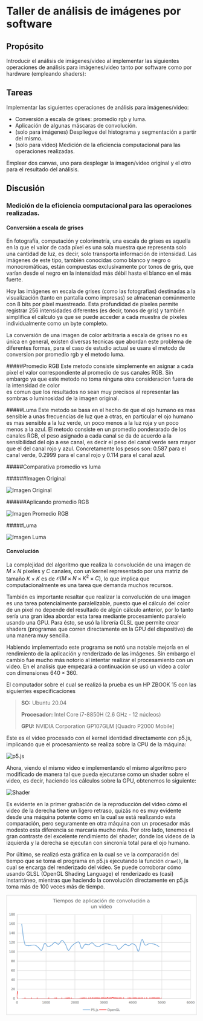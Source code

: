 # Taller de análisis de imágenes por software

## Propósito
Introducir el análisis de imágenes/video al implementar las siguientes operaciones de análisis para imágenes/video tanto por software como por hardware (empleando shaders):

## Tareas
Implementar las siguientes operaciones de análisis para imágenes/video:

* Conversión a escala de grises: promedio rgb y luma.
* Aplicación de algunas máscaras de convolución.
* (solo para imágenes) Despliegue del histograma y segmentación a partir del mismo.
* (solo para video) Medición de la eficiencia computacional para las operaciones realizadas.

Emplear dos canvas, uno para desplegar la imagen/video original y el otro para el resultado del análisis.

## Discusión

### Medición de la eficiencia computacional para las operaciones realizadas.

#### Conversión a escala de grises
En fotografía, computación y colorimetría, una escala de grises es aquella en la que el valor de cada píxel es una sola muestra que representa solo una cantidad de luz, es decir, solo transporta información de intensidad. Las imágenes de este tipo, también conocidas como blanco y negro o monocromáticas, están compuestas exclusivamente por tonos de gris, que varían desde el negro en la intensidad más débil hasta el blanco en el más fuerte.

Hoy las imágenes en escala de grises (como las fotografías) destinadas a la visualización (tanto en pantalla como impresas) se almacenan comúnmente con 8 bits por píxel muestreado. Esta profundidad de píxeles permite registrar 256 intensidades diferentes (es decir, tonos de gris) y también simplifica el cálculo ya que se puede acceder a cada muestra de píxeles individualmente como un byte completo.

La conversión de una imagen de color arbitraria a escala de grises no es única en general, existen diversas tecnicas que abordan este problema de diferentes formas, para el caso de estudio actual se usara el metodo de conversion por promedio rgb y el metodo luma.

#####Promedio RGB
Este metodo consiste simplemente en asignar a cada pixel el valor correspondiente al promedio de sus canales RGB. Sin embargo ya que este metodo no toma ninguna otra consideracion fuera de la intensidad de color   
es comun que los resultados no sean muy precisos al representar las sombras o luminosidad de la imagen original. 

#####Luma
Este metodo se basa en el hecho de que el ojo humano es mas sensible a unas frecuencias de luz que a otras, en particular el ojo humano es mas sensible a la luz verde, un poco menos a la luz roja y un poco menos a la azul. 
El metodo consiste en un promedio ponderarado de los canales RGB, el peso asignado a cada canal se da de acuerdo a la sensibilidad del ojo a ese canal, es decir el peso del canal verde sera mayor que el del canal rojo y azul. Concretamente los pesos son:
0.587 para el canal verde, 0.2999 para el canal rojo y 0.114 para el canal azul.

#####Comparativa promedio vs luma

######Imagen Original

![Imagen Original](https://github.com/Computacion-Visual-2020-2/Computacion-Visual-2020-2.github.io/blob/0bf40b82d9d9ea96ccbc12bd3777dfa45178b888/src/sketches/convolution/results/pimientos.jpg?raw=true)

######Aplicando promedio RGB

![Imagen Promedio RGB](https://github.com/Computacion-Visual-2020-2/Computacion-Visual-2020-2.github.io/blob/0bf40b82d9d9ea96ccbc12bd3777dfa45178b888/src/sketches/convolution/results/promedio.png?raw=true)

#####Luma

![Imagen Luma](https://github.com/Computacion-Visual-2020-2/Computacion-Visual-2020-2.github.io/blob/0bf40b82d9d9ea96ccbc12bd3777dfa45178b888/src/sketches/convolution/results/luma.png?raw=true)

#### Convolución

La complejidad del algoritmo que realiza la convolución de una imagen de $M \times N$ píxeles y $C$ canales, con un kernel representado por una matriz de tamaño $K \times K$ es de $\mathcal{O}(M \times N \times K^2 \times C)$, lo que implica que computacionalmente es una tarea que demanda muchos recursos.

También es importante resaltar que realizar la convolución de una imagen es una tarea potencialmente paralelizable, puesto que el cálculo del color de un pixel no depende del resultado de algún cálculo anterior, por lo tanto sería una gran idea abordar esta tarea mediante procesamiento paralelo usando una GPU. Para ésto, se usó la librería GLSL que permite crear shaders (programas que corren directamente en la GPU del dispositivo) de una manera muy sencilla.

Habiendo implementado este programa se notó una notable mejoría en el rendimiento de la aplicación y renderizado de las imágenes. Sin embargo el cambio fue mucho más notorio al intentar realizar el procesamiento con un video. En el analisis que empezará a continuación se usó un video a color con dimensiones $640 \times 360$.

El computador sobre el cual se realizó la prueba es un HP ZBOOK 15 con las siguientes especificaciones

> **SO:** Ubuntu 20.04
> 
> **Procesador:** Intel Core i7-8850H (2.6 GHz - 12 núcleos)
> 
> **GPU:** NVIDIA Corporation GP107GLM [Quadro P2000 Mobile]


Este es el video procesado con el kernel identidad directamente con p5.js, implicando que el procesamiento se realiza sobre la CPU de la máquina:

![p5.js](https://media.giphy.com/media/WcGVHOeuuJpPZSzGaS/giphy.gif)

Ahora, viendo el mismo video e implementando el mismo algoritmo pero modificado de manera tal que pueda ejecutarse como un shader sobre el video, es decir, haciendo los cálculos sobre la GPU, obtenemos lo siguiente:

![Shader](https://media.giphy.com/media/PFIEJC7KVdlcilM5aL/giphy.gif)

Es evidente en la primer grabación de la reproducción del video cómo el video de la derecha tiene un ligero retraso, quizás no es muy evidente desde una máquina potente como en la cual se está realizando esta comparación, pero seguramente en otra máquina con un procesador más modesto esta diferencia se marcaría mucho más. Por otro lado, tenemos el gran contraste del excelente rendimiento del shader, donde los videos de la izquierda y la derecha se ejecutan con sincronía total para el ojo humano.

Por último, se realizó esta gráfica en la cual se ve la comparación del tiempo que se toma el programa en p5.js ejecutando la función `draw()`, la cual se encarga del renderizado del video. Se puede corroborar cómo usando GLSL (OpenGL Shading Language) el renderizado es (casi) instantáneo, mientras que haciendo la convolución directamente en p5.js toma más de 100 veces más de tiempo.

![Comparación de tiempos ejecutando la función de renderizado](https://github.com/Computacion-Visual-2020-2/Computacion-Visual-2020-2.github.io/blob/0bf40b82d9d9ea96ccbc12bd3777dfa45178b888/src/sketches/convolution/results/plot.png?raw=true)